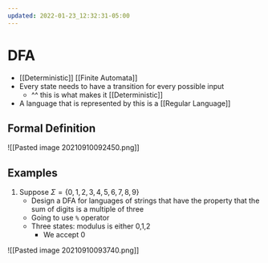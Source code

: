 ```yaml
---
updated: 2022-01-23_12:32:31-05:00
---
```

# DFA
* [[Deterministic]] [[Finite Automata]]
* Every state needs to have a transition for every possible input
	* ^^ this is what makes it [[Deterministic]]
* A language that is represented by this is a [[Regular Language]]

## Formal Definition
![[Pasted image 20210910092450.png]]


## Examples 
1.  Suppose $\Sigma=\{0,1,2,3,4,5,6,7,8,9\}$
	* Design a DFA for languages of strings that have the property that the sum of digits is a multiple of three
	* Going to use `%` operator
	* Three states: modulus is either 0,1,2
		* We accept 0

![[Pasted image 20210910093740.png]]






